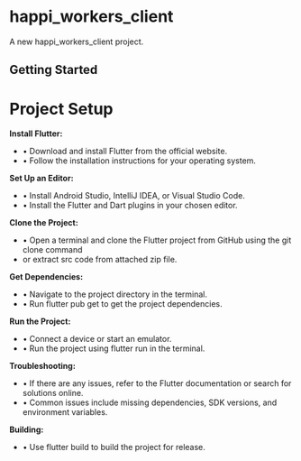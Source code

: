 # happi_workers_client

A new happi_workers_client project.

## Getting Started

# **Project Setup**

**Install Flutter:**
* •	Download and install Flutter from the official website.
* •	Follow the installation instructions for your operating system.

**Set Up an Editor:**
* •	Install Android Studio, IntelliJ IDEA, or Visual Studio Code.
* •	Install the Flutter and Dart plugins in your chosen editor.

**Clone the Project:**
* •	Open a terminal and clone the Flutter project from GitHub using the git clone command
* or extract src code from attached zip file.

**Get Dependencies:**
* •	Navigate to the project directory in the terminal.
* •	Run flutter pub get to get the project dependencies.



**Run the Project:**
* •	Connect a device or start an emulator.
* •	Run the project using flutter run in the terminal.

**Troubleshooting:**
* •	If there are any issues, refer to the Flutter documentation or search for solutions online.
* •	Common issues include missing dependencies, SDK versions, and environment variables.

**Building:**
* •	Use flutter build to build the project for release.
